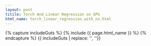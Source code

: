 ```yaml
---
layout: post
titile: Torch And Linear Regression on GPU
html_name: torch_linear_regression_with_nn.html
---
```


{% capture includeGuts %}
{% include {{ page.html_name }} %}
{% endcapture %}
{{ includeGuts | replace: '<!DOCTYPE html>', ''}}
